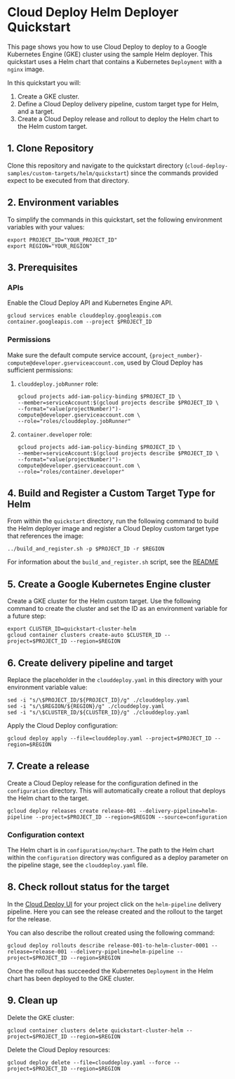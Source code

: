 # Cloud Deploy Helm Deployer Quickstart

This page shows you how to use Cloud Deploy to deploy to a Google Kubernetes Engine (GKE) cluster using the sample Helm deployer. This quickstart uses a Helm chart that contains a Kubernetes `Deployment` with a `nginx` image.

In this quickstart you will:

1. Create a GKE cluster.
2. Define a Cloud Deploy delivery pipeline, custom target type for Helm, and a target.
3. Create a Cloud Deploy release and rollout to deploy the Helm chart to the Helm custom target.

## 1. Clone Repository

Clone this repository and navigate to the quickstart directory (`cloud-deploy-samples/custom-targets/helm/quickstart`) since the commands provided expect to be executed from that directory.

## 2. Environment variables

To simplify the commands in this quickstart, set the following environment variables with your values:

```shell
export PROJECT_ID="YOUR_PROJECT_ID"
export REGION="YOUR_REGION"
```

## 3. Prerequisites

### APIs
Enable the Cloud Deploy API and Kubernetes Engine API.

```shell
gcloud services enable clouddeploy.googleapis.com container.googleapis.com --project $PROJECT_ID
```

### Permissions
Make sure the default compute service account, `{project_number}-compute@developer.gserviceaccount.com`, used by Cloud Deploy has sufficient permissions:

1. `clouddeploy.jobRunner` role:

    ```shell
    gcloud projects add-iam-policy-binding $PROJECT_ID \
    --member=serviceAccount:$(gcloud projects describe $PROJECT_ID \
    --format="value(projectNumber)")-compute@developer.gserviceaccount.com \
    --role="roles/clouddeploy.jobRunner"
    ```

2. `container.developer` role:

    ```shell
    gcloud projects add-iam-policy-binding $PROJECT_ID \
    --member=serviceAccount:$(gcloud projects describe $PROJECT_ID \
    --format="value(projectNumber)")-compute@developer.gserviceaccount.com \
    --role="roles/container.developer"
    ```

## 4. Build and Register a Custom Target Type for Helm
From within the `quickstart` directory, run the following command to build the Helm deployer image and register a Cloud Deploy custom target type that references the image:

```shell
../build_and_register.sh -p $PROJECT_ID -r $REGION
```

For information about the `build_and_register.sh` script, see the [README](../README.md#build)

## 5. Create a Google Kubernetes Engine cluster
Create a GKE cluster for the Helm custom target. Use the following command to create the cluster and set the ID as an environment variable for a future step:

```shell
export CLUSTER_ID=quickstart-cluster-helm
gcloud container clusters create-auto $CLUSTER_ID --project=$PROJECT_ID --region=$REGION
```

## 6. Create delivery pipeline and target
Replace the placeholder in the `clouddeploy.yaml` in this directory with your environment variable value:

```shell
sed -i "s/\$PROJECT_ID/${PROJECT_ID}/g" ./clouddeploy.yaml
sed -i "s/\$REGION/${REGION}/g" ./clouddeploy.yaml
sed -i "s/\$CLUSTER_ID/${CLUSTER_ID}/g" ./clouddeploy.yaml
```

Apply the Cloud Deploy configuration:

```shell
gcloud deploy apply --file=clouddeploy.yaml --project=$PROJECT_ID --region=$REGION
```

## 7. Create a release
Create a Cloud Deploy release for the configuration defined in the `configuration` directory. This will automatically create a rollout that deploys the Helm chart to the target.

```shell
gcloud deploy releases create release-001 --delivery-pipeline=helm-pipeline --project=$PROJECT_ID --region=$REGION --source=configuration
```

### Configuration context
The Helm chart is in `configuration/mychart`. The path to the Helm chart within the `configuration` directory was configured as a deploy parameter on the pipeline stage, see the `clouddeploy.yaml` file.

## 8. Check rollout status for the target
In the [Cloud Deploy UI](https://console.cloud.google.com/deploy/delivery-pipelines) for your project click on the `helm-pipeline` delivery pipeline. Here you can see the release created and the rollout to the target for the release.

You can also describe the rollout created using the following command:

```shell
gcloud deploy rollouts describe release-001-to-helm-cluster-0001 --release=release-001 --delivery-pipeline=helm-pipeline --project=$PROJECT_ID --region=$REGION
```

Once the rollout has succeeded the Kubernetes `Deployment` in the Helm chart has been deployed to the GKE cluster.

## 9. Clean up

Delete the GKE cluster:

```shell
gcloud container clusters delete quickstart-cluster-helm --project=$PROJECT_ID --region=$REGION
```

Delete the Cloud Deploy resources:

```shell
gcloud deploy delete --file=clouddeploy.yaml --force --project=$PROJECT_ID --region=$REGION
```
